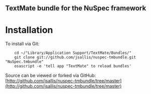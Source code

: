 TextMate bundle for the NuSpec framework
----------------------------------------

Installation
============

To install via Git:

		cd ~/"Library/Application Support/TextMate/Bundles/"
		git clone git://github.com/jsallis/nuspec-tmbundle.git "NuSpec.tmbundle"
		osascript -e 'tell app "TextMate" to reload bundles'

Source can be viewed or forked via GitHub: [http://github.com/jsallis/nuspec-tmbundle/tree/master](http://github.com/jsallis/nuspec-tmbundle/tree/master)
